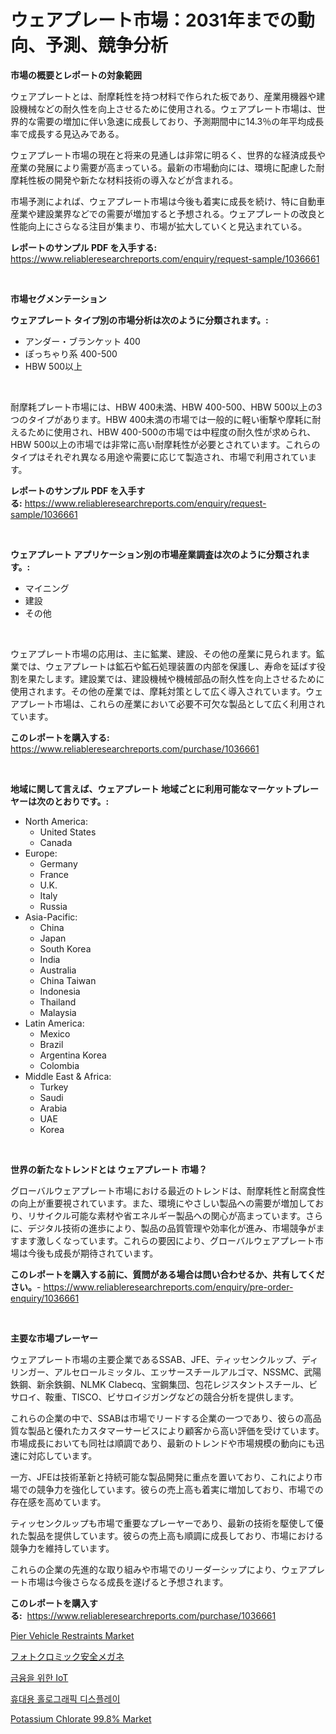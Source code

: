 <p><h1>ウェアプレート市場：2031年までの動向、予測、競争分析</h1></p><p><strong>市場の概要とレポートの対象範囲</strong></p>
<p><p>ウェアプレートとは、耐摩耗性を持つ材料で作られた板であり、産業用機器や建設機械などの耐久性を向上させるために使用される。ウェアプレート市場は、世界的な需要の増加に伴い急速に成長しており、予測期間中に14.3％の年平均成長率で成長する見込みである。</p><p>ウェアプレート市場の現在と将来の見通しは非常に明るく、世界的な経済成長や産業の発展により需要が高まっている。最新の市場動向には、環境に配慮した耐摩耗性板の開発や新たな材料技術の導入などが含まれる。</p><p>市場予測によれば、ウェアプレート市場は今後も着実に成長を続け、特に自動車産業や建設業界などでの需要が増加すると予想される。ウェアプレートの改良と性能向上にさらなる注目が集まり、市場が拡大していくと見込まれている。</p></p>
<p><strong>レポートのサンプル PDF を入手する:</strong> <a href="https://www.reliableresearchreports.com/enquiry/request-sample/1036661">https://www.reliableresearchreports.com/enquiry/request-sample/1036661</a></p>
<p>&nbsp;</p>
<p><strong>市場セグメンテーション</strong></p>
<p><strong>ウェアプレート タイプ別の市場分析は次のように分類されます。:</strong></p>
<p><ul><li>アンダー・ブランケット 400</li><li>ぽっちゃり系 400-500</li><li>HBW 500以上</li></ul></p>
<p>&nbsp;</p>
<p><p>耐摩耗プレート市場には、HBW 400未満、HBW 400-500、HBW 500以上の3つのタイプがあります。HBW 400未満の市場では一般的に軽い衝撃や摩耗に耐えるために使用され、HBW 400-500の市場では中程度の耐久性が求められ、HBW 500以上の市場では非常に高い耐摩耗性が必要とされています。これらのタイプはそれぞれ異なる用途や需要に応じて製造され、市場で利用されています。</p></p>
<p><strong>レポートのサンプル PDF を入手する:</strong>&nbsp;<a href="https://www.reliableresearchreports.com/enquiry/request-sample/1036661">https://www.reliableresearchreports.com/enquiry/request-sample/1036661</a></p>
<p>&nbsp;</p>
<p><strong> ウェアプレート アプリケーション別の市場産業調査は次のように分類されます。:</strong></p>
<p><ul><li>マイニング</li><li>建設</li><li>その他</li></ul></p>
<p>&nbsp;</p>
<p><p>ウェアプレート市場の応用は、主に鉱業、建設、その他の産業に見られます。鉱業では、ウェアプレートは鉱石や鉱石処理装置の内部を保護し、寿命を延ばす役割を果たします。建設業では、建設機械や機械部品の耐久性を向上させるために使用されます。その他の産業では、摩耗対策として広く導入されています。ウェアプレート市場は、これらの産業において必要不可欠な製品として広く利用されています。</p></p>
<p><strong>このレポートを購入する:</strong>&nbsp; <a href="https://www.reliableresearchreports.com/purchase/1036661">https://www.reliableresearchreports.com/purchase/1036661</a></p>
<p>&nbsp;</p>
<p><strong>地域に関して言えば、ウェアプレート 地域ごとに利用可能なマーケットプレーヤーは次のとおりです。:</strong></p>
<p><ul>
    <li>
        North America:
        <ul>
            <li>United States</li>
            <li>Canada</li>
        </ul>
    </li>
    <li>
        Europe:
        <ul>
            <li>Germany</li>
            <li>France</li>
            <li>U.K.</li>
            <li>Italy</li>
            <li>Russia</li>
        </ul>
    </li>
    <li>
        Asia-Pacific:
        <ul>
            <li>China</li>
            <li>Japan</li>
            <li>South Korea</li>
            <li>India</li>
            <li>Australia</li>
            <li>China Taiwan</li>
            <li>Indonesia</li>
            <li>Thailand</li>
            <li>Malaysia</li>
        </ul>
    </li>
    <li>
        Latin America:
        <ul>
            <li>Mexico</li>
            <li>Brazil</li>
            <li>Argentina Korea</li>
            <li>Colombia</li>
        </ul>
    </li>
    <li>
        Middle East & Africa:
        <ul>
            <li>Turkey</li>
            <li>Saudi</li>
            <li>Arabia</li>
            <li>UAE</li>
            <li>Korea</li>
        </ul>
    </li>
    </ul></p>
<p>&nbsp;</p>
<p><strong>世界の新たなトレンドとは ウェアプレート 市場？</strong></p>
<p><p>グローバルウェアプレート市場における最近のトレンドは、耐摩耗性と耐腐食性の向上が重要視されています。また、環境にやさしい製品への需要が増加しており、リサイクル可能な素材や省エネルギー製品への関心が高まっています。さらに、デジタル技術の進歩により、製品の品質管理や効率化が進み、市場競争がますます激しくなっています。これらの要因により、グローバルウェアプレート市場は今後も成長が期待されています。</p></p>
<p><strong>このレポートを購入する前に、質問がある場合は問い合わせるか、共有してください。</strong>- <a href="https://www.reliableresearchreports.com/enquiry/pre-order-enquiry/1036661">https://www.reliableresearchreports.com/enquiry/pre-order-enquiry/1036661</a></p>
<p>&nbsp;</p>
<p><strong>主要な市場プレーヤー</strong></p>
<p><p>ウェアプレート市場の主要企業であるSSAB、JFE、ティッセンクルップ、ディリンガー、アルセロールミッタル、エッサースチールアルゴマ、NSSMC、武陽鉄鋼、新余鉄鋼、NLMK Clabecq、宝鋼集団、包花レジスタントスチール、ビサロイ、鞍重、TISCO、ビサロイジガングなどの競合分析を提供します。 </p><p>これらの企業の中で、SSABは市場でリードする企業の一つであり、彼らの高品質な製品と優れたカスタマーサービスにより顧客から高い評価を受けています。市場成長においても同社は順調であり、最新のトレンドや市場規模の動向にも迅速に対応しています。</p><p>一方、JFEは技術革新と持続可能な製品開発に重点を置いており、これにより市場での競争力を強化しています。彼らの売上高も着実に増加しており、市場での存在感を高めています。</p><p>ティッセンクルップも市場で重要なプレーヤーであり、最新の技術を駆使して優れた製品を提供しています。彼らの売上高も順調に成長しており、市場における競争力を維持しています。</p><p>これらの企業の先進的な取り組みや市場でのリーダーシップにより、ウェアプレート市場は今後さらなる成長を遂げると予想されます。</p></p>
<p><strong>このレポートを購入する:</strong>&nbsp;&nbsp;<a href="https://www.reliableresearchreports.com/purchase/1036661">https://www.reliableresearchreports.com/purchase/1036661</a></p>
<p><p><a href="https://forested-sushi-9b0.notion.site/Decoding-the-Pier-Vehicle-Restraints-Market-A-Deep-Dive-into-the-Latest-Market-Trends-Market-Segme-ecef378aad4649d2b163f8997b2ea4c2">Pier Vehicle Restraints Market</a></p><p><a href="https://medium.com/@javiermante/%E5%86%99%E7%9C%9F%E3%82%AF%E3%83%AD%E3%83%9F%E3%83%83%E3%82%AF-%E3%82%BB%E3%83%BC%E3%83%95%E3%83%86%E3%82%A3-%E3%82%B0%E3%83%A9%E3%82%B9%E5%B8%82%E5%A0%B4%E3%81%AE%E3%83%88%E3%83%AC%E3%83%B3%E3%83%89%E3%81%A8%E5%B8%82%E5%A0%B4%E5%88%86%E6%9E%90%E3%81%AF-2024%E5%B9%B4%E3%81%8B%E3%82%892031%E5%B9%B4%E3%81%AE%E6%9C%9F%E9%96%93%E3%81%AB%E4%BA%88%E6%B8%AC%E3%81%95%E3%82%8C%E3%81%A6%E3%81%84%E3%81%BE%E3%81%99-c34c059af03f">フォトクロミック安全メガネ</a></p><p><a href="https://medium.com/@el_crea/%EA%B8%88%EC%9C%B5-%EC%8B%9C%EC%9E%A5-%EB%A9%94%ED%8A%B8%EB%A6%AD%EC%9D%84-%EC%9C%84%ED%95%9C-iot-%ED%95%B4%EB%8F%85-%EC%8B%9C%EC%9E%A5-%EC%A0%90%EC%9C%A0%EC%9C%A8-%ED%8A%B8%EB%A0%8C%EB%93%9C-%EB%B0%8F-%EC%84%B1%EC%9E%A5-%ED%8C%A8%ED%84%B4-270dd03b2715">금융을 위한 IoT</a></p><p><a href="https://medium.com/@el_crea/%ED%9C%B4%EB%8C%80%EC%9A%A9-%ED%99%80%EB%A1%9C%EA%B7%B8%EB%9E%A8-%EB%94%94%EC%8A%A4%ED%94%8C%EB%A0%88%EC%9D%B4-%EC%8B%9C%EC%9E%A5-%EC%84%B1%EA%B3%B5%EC%A0%81%EC%9D%B8-%EB%B9%84%EC%A6%88%EB%8B%88%EC%8A%A4-%EC%A0%84%EB%9E%B5%EC%9D%98-%EC%97%B4%EC%87%A0-2031%EB%85%84%EA%B9%8C%EC%A7%80-%EC%98%88%EC%B8%A1-b0448054205d">휴대용 홀로그래픽 디스플레이</a></p><p><a href="https://view.publitas.com/reportprime-1/potassium-chlorate-99-8-market-challenges-opportunities-and-growth-drivers-and-major-market-players-forecasted-for-period-from-2023-2030/">Potassium Chlorate 99.8% Market</a></p></p>